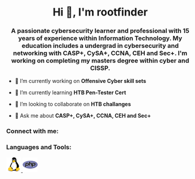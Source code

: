 <h1 align="center">Hi 👋, I'm rootfinder</h1>
<h3 align="center">A passionate cybersecurity learner and professional with 15 years of experience within Information Technology. My education includes a undergrad in cybersecurity and networking with CASP+, CySA+, CCNA, CEH and Sec+. I'm working on completing my masters degree within cyber and CISSP.</h3>

- 🔭 I’m currently working on **Offensive Cyber skill sets**

- 🌱 I’m currently learning **HTB Pen-Tester Cert**

- 👯 I’m looking to collaborate on **HTB challanges**

- 💬 Ask me about **CASP+, CySA+, CCNA, CEH and Sec+**

<h3 align="left">Connect with me:</h3>
<p align="left">
</p>

<h3 align="left">Languages and Tools:</h3>
<p align="left"> <a href="https://www.linux.org/" target="_blank" rel="noreferrer"> <img src="https://raw.githubusercontent.com/devicons/devicon/master/icons/linux/linux-original.svg" alt="linux" width="40" height="40"/> </a> <a href="https://www.php.net" target="_blank" rel="noreferrer"> <img src="https://raw.githubusercontent.com/devicons/devicon/master/icons/php/php-original.svg" alt="php" width="40" height="40"/> </a> </p>
